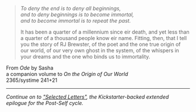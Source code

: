 > *To deny the end is to deny all beginnings,*  
> *and to deny beginnings is to become immortal,*  
> *and to become immortal is to repeat the past.*
>
> It has been a quarter of a millennium since eir death, and yet less than a quarter of a thousand people know eir name. Fitting, then, that I tell you the story of RJ Brewster, of the poet and the one true origin of our world, of our very own ghost in the system, of the whispers in your dreams and the one who binds us to immortality.

From *Ode* by Sasha  
a companion volume to *On the Origin of Our World*  
2365/systime 241+21

-----

*Continue on to ["Selected Letters"](/selected-letters), the Kickstarter-backed extended epilogue for the Post-Self cycle.*

